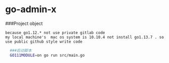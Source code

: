 # go-admin-x

###Project object
```
because go1.12.* not use private gitlab code
my local machine's  mac os system is 10.10.4 not install go1.13.7 . so use public github style write code
```

```bash
  ###启动脚本
  GO111MODULE=on go run src/main.go
```

